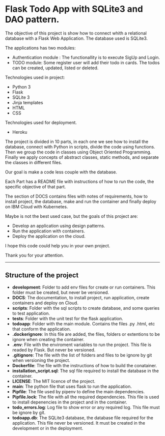 # Flask Todo App with SQLite3 and DAO pattern.


The objective of this project is show how to connect whith a relational database with a Flask Web Application. The database used is SQLite3.

The applications has two modules:

- Authentication module : The functionallity is to execute SigUp and Login.
- TODO module: Some register user will add their todo in cards. The todos can be created, updated, listed or deleted.


Technologies used in project:
- Python 3
- Flask
- SQLite 3
- Jinja templates
- HTML
- CSS


Technologies used for deployment.
- Heroku



The project is divided in  10 parts, in each one we see how to install the database, connect with Python in scripts,  divide the code using functions. Then we group the code in classes using Object Oriented Programming. Finally we apply concepts of abstract classes, static methods, and separate the classes in different files.

Our goal is make a code less couple with the database.

Each Part has a README file with instructions of how to run the code, the specific objective of that part.

The section of DOCS contains files with notes of requirements, how to install project, the database, make and run the container and finally deploy on IBM Cloud with Kubernetes.

Maybe is not the best used case, but the goals of this project are:

- Develop an application using design patterns.
- Run the application with containers.
- Deploy the application on the cloud.


I hope this code could help you in your own project.

Thank you for your attention.

---

## Structure of the project

- **development**: Folder to add env files for create or run containers. This folder must be created, but never be versioned.
- **DOCS**: The documentation, to install project, run application, create containers and deploy on Cloud.
- **scripts**: Folder with the sql scripts to create database, and some queries to test application.
- **tests**: Folder with the unit test for the flask application.
- **todoapp**: Folder with the main module. Contains the files .py .html, etc that conform the application.
- **.dockerignore**: In this file are added, the files, folders or extentions to be ignore when creating the container.
- **.env**: File with the enviroment variables to run the project. This file is readed by Flask. But never be versioned.
- **.gitignore**: The file with the list of folders and files to be ignore by git when versioning the project.
- **Dockerfile**: The file with the instructions of how to build the conatainer.
- **installation_script.sql**: The sql file required to install the database in the container.
- **LICENSE**: The MIT licence of the project.
- **main**: The python file that uses flask to run the application.
- **Pipfile**: The file used by pipenv to define the main dependencies.
- **Pipfile.lock**: The file with all the required dependencies. This file is used to install depenencies in the project and in the container.
- **todo_errors.log**: Log file to show error or any required log. This file must be ignore by git.
- **todoapp.db**: The SQLite3 database, the database file required for the application. This file never be versioned. It must be created in the development or in the deployment.
